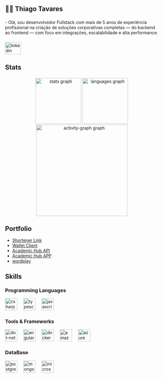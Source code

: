 <h2 align="left">👨‍💻 Thiago Tavares</h2>

###

<p align="left">- Olá, sou desenvolvedor Fullstack com mais de 5 anos de experiência profissional na criação de soluções corporativas completas — do backend ao frontend — com foco em integrações, escalabilidade e alta performance.</p>

###

<div align="left">
  <a href="https://www.linkedin.com/in/thiago-tavares-1a83a4b5/" target="_blank">
    <img src="https://raw.githubusercontent.com/maurodesouza/profile-readme-generator/master/src/assets/icons/social/linkedin/default.svg" width="52" height="40" alt="linkedin logo"  />
  </a>
</div>

<h2 align="left">Stats</h2>

###

<div align="center">
  <img src="https://github-readme-stats.vercel.app/api?username=ThiagoTMonteiro&hide_title=false&hide_rank=false&show_icons=true&include_all_commits=true&count_private=true&disable_animations=false&theme=gruvbox_light&locale=en&hide_border=false&order=1" height="150" alt="stats graph"  />
  <img src="https://github-readme-stats.vercel.app/api/top-langs?username=ThiagoTMonteiro&locale=en&hide_title=false&layout=compact&card_width=320&langs_count=5&theme=gruvbox_light&hide_border=false&order=2" height="150" alt="languages graph"  />
  <img src="https://github-readme-activity-graph.vercel.app/graph?username=ThiagoTMonteiro&radius=16&theme=gruvbox&area=true&order=5" height="300" alt="activity-graph graph"  />
</div>

###

## Portfolio
- [Shortener Link](https://github.com/ThiagoTMonteiro/ShortenerApi)
- [Wallet Client](https://github.com/ThiagoTMonteiro/WalletApi)
- [Academic Hub API](https://github.com/ThiagoTMonteiro/academic-hub-api)
- [Academic Hub APP](https://github.com/ThiagoTMonteiro/academic-hub-app)
- [wordplay](https://github.com/ThiagoTMonteiro/Jogo-de-palavras)

###

<h2 align="left">Skills</h2>

###

<div align="left">
  <h3>Programming Languages</h3>
  <img src="https://skillicons.dev/icons?i=cs" height="40" alt="csharp logo"  />
  <img width="12" />
  <img src="https://cdn.jsdelivr.net/gh/devicons/devicon/icons/typescript/typescript-original.svg" height="40" alt="typescript logo"  />
  <img width="12" />
  <img src="https://skillicons.dev/icons?i=js" height="40" alt="javascript logo"  />
  <img width="12" />
</div>

 <div align="left">
    <h3>Tools & Frameworks</h3>
      <img src="https://skillicons.dev/icons?i=dotnet" height="40" alt="dot-net logo"  />
      <img width="12" />
      <img src="https://skillicons.dev/icons?i=angular" height="40" alt="angularjs logo"  />
      <img width="12" />
      <img src="https://skillicons.dev/icons?i=docker" height="40" alt="docker logo"  />
      <img width="12" />
      <img src="https://cdn.jsdelivr.net/gh/devicons/devicon/icons/amazonwebservices/amazonwebservices-line-wordmark.svg" height="40" alt="amazonwebservices logo"  />
      <img width="12" />
      <img src="https://cdn.jsdelivr.net/gh/devicons/devicon/icons/azure/azure-original.svg" height="40" alt="azure logo"  />
</div>

 <div align="left">
    <h3>DataBase</h3>
      <img src="https://skillicons.dev/icons?i=postgres" height="40" alt="postgresql logo"  />
      <img width="12" />
      <img src="https://skillicons.dev/icons?i=mongodb" height="40" alt="mongodb logo"  />
      <img width="12" />
      <img src="https://cdn.jsdelivr.net/gh/devicons/devicon/icons/microsoftsqlserver/microsoftsqlserver-plain.svg" height="40" alt="microsoftsqlserver logo"  />
</div>

###


